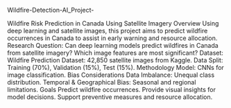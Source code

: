 Wildfire-Detection-AI_Project-

Wildfire Risk Prediction in Canada Using Satellite Imagery
Overview
Using deep learning and satellite images, this project aims to predict wildfire occurrences in Canada to assist in early warning and resource allocation.
Research Question: Can deep learning models predict wildfires in Canada from satellite imagery? Which image features are most significant?
Dataset: Wildfire Prediction Dataset: 42,850 satellite images from Kaggle. Data Split: Training (70%), Validation (15%), Test (15%).
Methodology Model: CNNs for image classification.
Bias Considerations Data Imbalance: Unequal class distribution. Temporal & Geographical Bias: Seasonal and regional limitations.
Goals Predict wildfire occurrences. Provide visual insights for model decisions. Support preventive measures and resource allocation.
